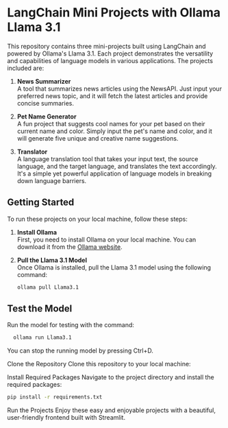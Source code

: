 # LangChain Mini Projects with Ollama Llama 3.1

This repository contains three mini-projects built using LangChain and powered by Ollama's Llama 3.1. Each project demonstrates the versatility and capabilities of language models in various applications. The projects included are:

1. **News Summarizer**  
   A tool that summarizes news articles using the NewsAPI. Just input your preferred news topic, and it will fetch the latest articles and provide concise summaries.

2. **Pet Name Generator**  
   A fun project that suggests cool names for your pet based on their current name and color. Simply input the pet's name and color, and it will generate five unique and creative name suggestions.

3. **Translator**  
   A language translation tool that takes your input text, the source language, and the target language, and translates the text accordingly. It's a simple yet powerful application of language models in breaking down language barriers.

## Getting Started

To run these projects on your local machine, follow these steps:

1. **Install Ollama**  
   First, you need to install Ollama on your local machine. You can download it from the [Ollama website](https://ollama.com/).

2. **Pull the Llama 3.1 Model**  
   Once Ollama is installed, pull the Llama 3.1 model using the following command:
   ```bash
   ollama pull Llama3.1

## Test the Model
Run the model for testing with the command:
```bash
  ollama run Llama3.1

```
You can stop the running model by pressing Ctrl+D.


Clone the Repository
Clone this repository to your local machine:

Install Required Packages
Navigate to the project directory and install the required packages:

```bash
pip install -r requirements.txt
```
Run the Projects
Enjoy these easy and enjoyable projects with a beautiful, user-friendly frontend built with Streamlit.

